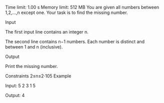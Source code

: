 Time limit: 1.00 s Memory limit: 512 MB
You are given all numbers between 1,2,…,n except one. Your task is to find the missing number.

Input

The first input line contains an integer n.

The second line contains n−1 numbers. Each number is distinct and between 1 and n (inclusive).

Output

Print the missing number.

Constraints
2≤n≤2⋅105
Example

Input:
5
2 3 1 5

Output:
4
